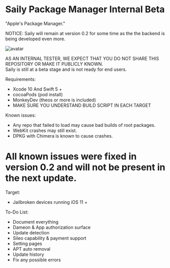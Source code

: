 # Saily Package Manager Internal Beta
"Apple's Package Manager."  

NOTICE: Saily will remain at version 0.2 for some time as the the backend is being developed even more.

![avatar](https://github.com/Co2333/SailyPackageManager/raw/master/Artwork/LongBG.png)   

AS AN INTERNAL TESTER, WE EXPECT THAT YOU DO NOT SHARE THIS REPOSITORY OR MAKE IT PUBLICLY KNOWN.  
Saily is still at a beta stage and is not ready for end users.  

Requirements:   
  - Xcode 10 And Swift 5 +  
  - cocoaPods  (pod install)
  - MonkeyDev (theos or more is included)
  - MAKE SURE YOU UNDERSTAND BUILD SCRIPT IN EACH TARGET
  
Known issues:
  - Any repo that failed to load may cause bad builds of root packages. 
  - WebKit crashes may still exist.
  - DPKG with Chimera is known to cause crashes.
  
# All known issues were fixed in version 0.2 and will not be present in the next update.
  
Target:  
  - Jailbroken devices running iOS 11 +  
  
To-Do List:
  - Document everything
  - Dameon & App authorization surface
  - Update detection
  - Sileo capability & payment support
  - Setting pages
  - APT auto removal
  - Update history
  - Fix any possible errors
